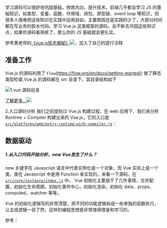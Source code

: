 学习源码可以很好地巩固基础，修炼内功，提升技术。前端几乎都会学习 JS 的基础知识，如类型、变量、函数、作用域、闭包、原型链、event loop 等知识，但很多人很难把这些知识在实践中运用自如，主要原因还是实践的少了，大部分时间都在写业务的胶水代码。学习 Vue.js 这类框架的源码，会不断去巩固这些知识点，如果你源码看熟练了，那么你的 JS 基础就会更扎实。

参考黄老师的[《vue.js技术揭秘》![](http://cdn.ru23.com/common/link.svg)](https://ustbhuangyi.github.io/vue-analysis/)，加入了自己的逐行注释
<!-- https://www.cnblogs.com/hao123456/p/10616356.html -->
## 准备工作

Vue.js 的源码利用了 `Flow`(https://flow.org/en/docs/getting-started/) 做了静态类型检查,Vue.js 的源码都在 src 目录下，其目录结构如下

![1.vue 源码目录](http://cdn.ru23.com/vue-analysis/1.1vue%E6%BA%90%E7%A0%81%E7%9B%AE%E5%BD%95.jpg)

[了解更多...![](http://cdn.ru23.com/common/link.svg)](https://github.com/ru23/vue-source-code-analysis/blob/dev/vue-code-analysis/2.vue%E6%BA%90%E7%A0%81%E7%9B%AE%E5%BD%95%E8%AE%BE%E8%AE%A1.md)

2.入口源码分析
我们之前提到过 Vue.js 构建过程，在 web 应用下，我们来分析 Runtime + Compiler 构建出来的 Vue.js，它的入口是 [`src/platforms/web/entry-runtime-with-compiler.js`](https://github.com/ru23/vue-source-code-analysis/blob/dev/src/platforms/web/entry-runtime-with-compiler.js)：

## 数据驱动

##### 1.从入口代码开始分析，new Vue发生了什么？

new 关键字在 Javascript 语言中代表实例化是一个对象，而 Vue 实际上是一个类，类在 Javascript 中是用 Function 来实现的，来看一下源码，在[`src/core/instance/index.js`](https://github.com/ru23/vue-source-code-analysis/blob/dev/src/core/instance/init.js) 中。
Vue 初始化主要就干了几件事情，合并配置，初始化生命周期，初始化事件中心，初始化渲染，初始化 data、props、computed、watcher 等等。

Vue 的初始化逻辑写的非常清楚，把不同的功能逻辑拆成一些单独的函数执行，让主线逻辑一目了然，这样的编程思想是非常值得借鉴和学习的。
 
参考：